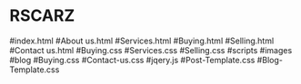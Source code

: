 # RSCARZ
#index.html
#About us.html
#Services.html
#Buying.html
#Selling.html
#Contact us.html
#Buying.css
#Services.css
#Selling.css
#scripts
#images
#blog
#Buying.css
#Contact-us.css
#jqery.js
#Post-Template.css
#Blog-Template.css
